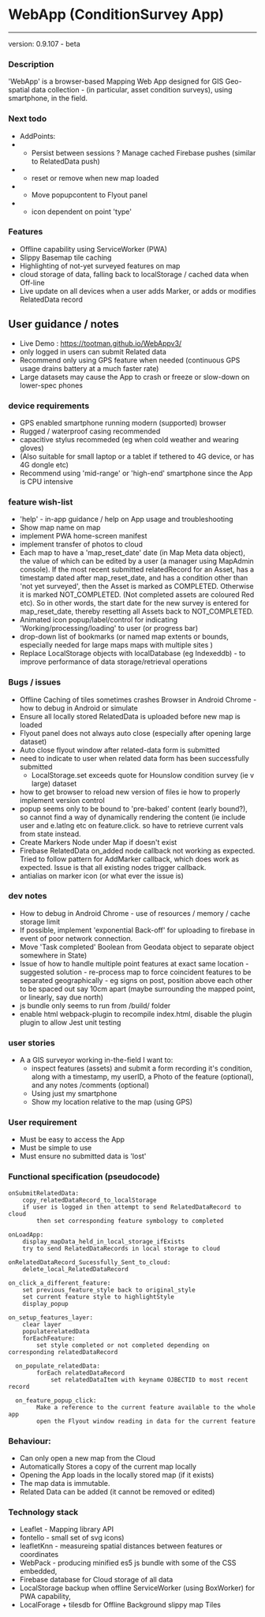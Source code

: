 # WebApp (ConditionSurvey App)

---

version: 0.9.107 - beta

### Description

'WebApp' is a browser-based Mapping Web App designed for GIS Geo-spatial data collection - (in particular, asset condition surveys), using smartphone, in the field.

### Next todo

- AddPoints:
- - Persist between sessions ? Manage cached Firebase pushes (similar to RelatedData push)
- - reset or remove when new map loaded
- - Move popupcontent to Flyout panel
- - icon dependent on point 'type'

### Features

- Offline capability using ServiceWorker (PWA)
- Slippy Basemap tile caching
- Highlighting of not-yet surveyed features on map
- cloud storage of data, falling back to localStorage / cached data when Off-line
- Live update on all devices when a user adds Marker, or adds or modifies RelatedData record

## User guidance / notes

- Live Demo : <https://tootman.github.io/WebAppv3/>
- only logged in users can submit Related data
- Recommend only using GPS feature when needed (continuous GPS usage drains battery at a much faster rate)
- Large datasets may cause the App to crash or freeze or slow-down on lower-spec phones

### device requirements

- GPS enabled smartphone running modern (supported) browser
- Rugged / waterproof casing recommended
- capacitive stylus recommeded (eg when cold weather and wearing gloves)
- (Also suitable for small laptop or a tablet if tethered to 4G device, or has 4G dongle etc)
- Recommend using 'mid-range' or 'high-end' smartphone since the App is CPU intensive

### feature wish-list

- 'help' - in-app guidance / help on App usage and troubleshooting
- Show map name on map
- implement PWA home-screen manifest
- implement transfer of photos to cloud
- Each map to have a 'map_reset_date' date (in Map Meta data object), the value of which can be edited by a user (a manager using MapAdmin console). If the most recent submitted relatedRecord for an Asset, has a timestamp dated after map_reset_date, and has a condition other than 'not yet surveyed', then the Asset is marked as COMPLETED. Otherwise it is marked NOT_COMPLETED. (Not completed assets are coloured Red etc). So in other words, the start date for the new survey is entered for map_reset_date, thereby resetting all Assets back to NOT_COMPLETED.
- Animated icon popup/label/control for indicating 'Working/processing/loading' to user (or progress bar)
- drop-down list of bookmarks (or named map extents or bounds, especially needed for large maps maps with multiple sites )
- Replace LocalStorage objects with localDatabase (eg Indexeddb) - to improve performance of data storage/retrieval operations

### Bugs / issues

- Offline Caching of tiles sometimes crashes Browser in Android Chrome - how to debug in Android or simulate
- Ensure all locally stored RelatedData is uploaded before new map is loaded
- Flyout panel does not always auto close (especially after opening large dataset)
- Auto close flyout window after related-data form is submitted
- need to indicate to user when related data form has been successfully submitted
  - LocalStorage.set exceeds quote for Hounslow condition survey (ie v large) dataset
- how to get browser to reload new version of files ie how to properly implement version control
- popup seems only to be bound to 'pre-baked' content (early bound?), so cannot find a way of dynamically rendering the content (ie include user and e.latlng etc on feature.click. so have to retrieve current vals from state instead.
- Create Markers Node under Map if doesn't exist
- Firebase RelatedData on_added node callback not working as expected. Tried to follow pattern for AddMarker callback, which does work as expected. Issue is that all existing nodes trigger callback.
- antialias on marker icon (or what ever the issue is)

### dev notes

- How to debug in Android Chrome - use of resources / memory / cache storage limit
- If possible, implement 'exponential Back-off' for uploading to firebase in event of poor network connection.
- Move 'Task completed' Boolean from Geodata object to separate object somewhere in State)
- Issue of how to handle multiple point features at exact same location - suggested solution - re-process map to force coincident features to be separated geographically - eg signs on post, position above each other to be spaced out say 10cm apart (maybe surrounding the mapped point, or linearly, say due north)
- js bundle only seems to run from /build/ folder
- enable html webpack-plugin to recompile index.html, disable the plugin plugin to allow Jest unit testing

### user stories

- A a GIS surveyor working in-the-field I want to:
  - inspect features (assets) and submit a form recording it's condition, along with a timestamp, my userID, a Photo of the feature (optional), and any notes /comments (optional)
  - Using just my smartphone
  - Show my location relative to the map (using GPS)

### User requirement

- Must be easy to access the App
- Must be simple to use
- Must ensure no submitted data is 'lost'

### Functional specification (pseudocode)

    onSubmitRelatedData:
        copy_relatedDataRecord_to_localStorage
        if user is logged in then attempt to send RelatedDataRecord to cloud
            then set corresponding feature symbology to completed

    onLoadApp:
        display_mapData_held_in_local_storage_ifExists
        try to send RelatedDataRecords in local storage to cloud

    onRelatedDataRecord_Sucessfully_Sent_to_cloud:
        delete_local_RelatedDataRecord

    on_click_a_different_feature:
        set previous_feature_style back to original_style
        set current feature style to highlightStyle
        display_popup

    on_setup_features_layer:
        clear layer
        populaterelatedData
        forEachFeature:
            set style completed or not completed depending on corresponding relatedDataRecord

      on_populate_relatedData:
            forEach relatedDataRecord
                set relatedDataItem with keyname OJBECTID to most recent record

      on_feature_popup_click:
            Make a reference to the current feature available to the whole app
            open the Flyout window reading in data for the current feature

### Behaviour:

- Can only open a new map from the Cloud
- Automatically Stores a copy of the current map locally
- Opening the App loads in the locally stored map (if it exists)
- The map data is immutable.
- Related Data can be added (it cannot be removed or edited)

### Technology stack

- Leaflet - Mapping library API
- fontello - small set of svg icons)
- leafletKnn - measureing spatial distances between features or coordinates
- WebPack - producing minified es5 js bundle with some of the CSS embedded,
- Firebase database for Cloud storage of all data
- LocalStorage backup when offline ServiceWorker (using BoxWorker) for PWA capability,
- LocalForage + tilesdb for Offline Background slippy map Tiles
